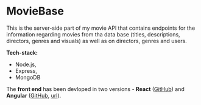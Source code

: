 # MovieBase

This is the server-side part of my movie API that contains endpoints for the information regarding movies from tha data base (titles, descriptions, directors, genres and visuals) as well as on directors, genres and users.

**Tech-stack:**

* Node.js,
* Express,
* MongoDB

The **front end** has been devloped in two versions - **React** ([GitHub](https://github.com/wojtek-lukowski/MovieBase-client)) and **Angular** ([GitHub](https://github.com/wojtek-lukowski/MovieBase-Angular), [url](https://wojtek-lukowski.github.io/MovieBase-Angular/)).




